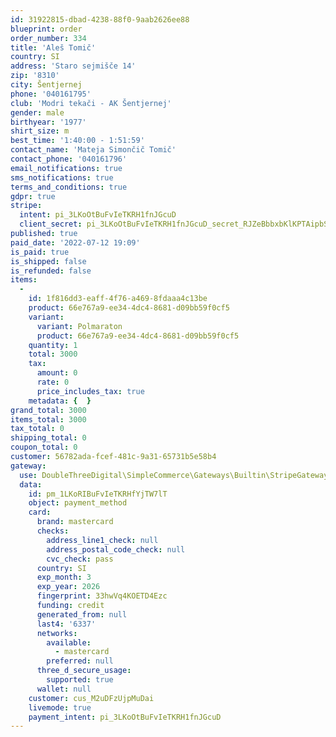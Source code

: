 ```yaml
---
id: 31922815-dbad-4238-88f0-9aab2626ee88
blueprint: order
order_number: 334
title: 'Aleš Tomič'
country: SI
address: 'Staro sejmišče 14'
zip: '8310'
city: Šentjernej
phone: '040161795'
club: 'Modri tekači - AK Šentjernej'
gender: male
birthyear: '1977'
shirt_size: m
best_time: '1:40:00 - 1:51:59'
contact_name: 'Mateja Simončič Tomič'
contact_phone: '040161796'
email_notifications: true
sms_notifications: true
terms_and_conditions: true
gdpr: true
stripe:
  intent: pi_3LKoOtBuFvIeTKRH1fnJGcuD
  client_secret: pi_3LKoOtBuFvIeTKRH1fnJGcuD_secret_RJZeBbbxbKlKPTAipbSx7Tap0
published: true
paid_date: '2022-07-12 19:09'
is_paid: true
is_shipped: false
is_refunded: false
items:
  -
    id: 1f816dd3-eaff-4f76-a469-8fdaaa4c13be
    product: 66e767a9-ee34-4dc4-8681-d09bb59f0cf5
    variant:
      variant: Polmaraton
      product: 66e767a9-ee34-4dc4-8681-d09bb59f0cf5
    quantity: 1
    total: 3000
    tax:
      amount: 0
      rate: 0
      price_includes_tax: true
    metadata: {  }
grand_total: 3000
items_total: 3000
tax_total: 0
shipping_total: 0
coupon_total: 0
customer: 56782ada-fcef-481c-9a31-65731b5e58b4
gateway:
  use: DoubleThreeDigital\SimpleCommerce\Gateways\Builtin\StripeGateway
  data:
    id: pm_1LKoRIBuFvIeTKRHfYjTW7lT
    object: payment_method
    card:
      brand: mastercard
      checks:
        address_line1_check: null
        address_postal_code_check: null
        cvc_check: pass
      country: SI
      exp_month: 3
      exp_year: 2026
      fingerprint: 33hwVq4KOETD4Ezc
      funding: credit
      generated_from: null
      last4: '6337'
      networks:
        available:
          - mastercard
        preferred: null
      three_d_secure_usage:
        supported: true
      wallet: null
    customer: cus_M2uDFzUjpMuDai
    livemode: true
    payment_intent: pi_3LKoOtBuFvIeTKRH1fnJGcuD
---
```

